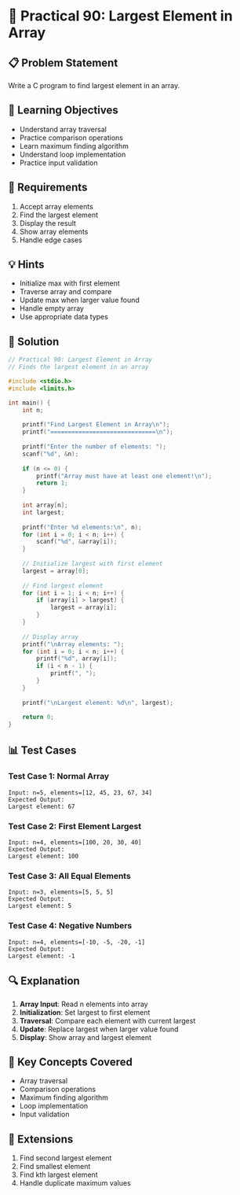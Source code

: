 # 🎯 Practical 90: Largest Element in Array

## 📋 Problem Statement

Write a C program to find largest element in an array.

## 🎯 Learning Objectives

- Understand array traversal
- Practice comparison operations
- Learn maximum finding algorithm
- Understand loop implementation
- Practice input validation

## 📝 Requirements

1. Accept array elements
2. Find the largest element
3. Display the result
4. Show array elements
5. Handle edge cases

## 💡 Hints

- Initialize max with first element
- Traverse array and compare
- Update max when larger value found
- Handle empty array
- Use appropriate data types

## 🔧 Solution

```c
// Practical 90: Largest Element in Array
// Finds the largest element in an array

#include <stdio.h>
#include <limits.h>

int main() {
    int n;
    
    printf("Find Largest Element in Array\n");
    printf("==============================\n");
    
    printf("Enter the number of elements: ");
    scanf("%d", &n);
    
    if (n <= 0) {
        printf("Array must have at least one element!\n");
        return 1;
    }
    
    int array[n];
    int largest;
    
    printf("Enter %d elements:\n", n);
    for (int i = 0; i < n; i++) {
        scanf("%d", &array[i]);
    }
    
    // Initialize largest with first element
    largest = array[0];
    
    // Find largest element
    for (int i = 1; i < n; i++) {
        if (array[i] > largest) {
            largest = array[i];
        }
    }
    
    // Display array
    printf("\nArray elements: ");
    for (int i = 0; i < n; i++) {
        printf("%d", array[i]);
        if (i < n - 1) {
            printf(", ");
        }
    }
    
    printf("\nLargest element: %d\n", largest);
    
    return 0;
}
```

## 📊 Test Cases

### Test Case 1: Normal Array
```
Input: n=5, elements=[12, 45, 23, 67, 34]
Expected Output:
Largest element: 67
```

### Test Case 2: First Element Largest
```
Input: n=4, elements=[100, 20, 30, 40]
Expected Output:
Largest element: 100
```

### Test Case 3: All Equal Elements
```
Input: n=3, elements=[5, 5, 5]
Expected Output:
Largest element: 5
```

### Test Case 4: Negative Numbers
```
Input: n=4, elements=[-10, -5, -20, -1]
Expected Output:
Largest element: -1
```

## 🔍 Explanation

1. **Array Input**: Read n elements into array
2. **Initialization**: Set largest to first element
3. **Traversal**: Compare each element with current largest
4. **Update**: Replace largest when larger value found
5. **Display**: Show array and largest element

## 🎯 Key Concepts Covered

- Array traversal
- Comparison operations
- Maximum finding algorithm
- Loop implementation
- Input validation

## 🚀 Extensions

1. Find second largest element
2. Find smallest element
3. Find kth largest element
4. Handle duplicate maximum values